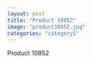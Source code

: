 ```yaml
---
layout: post
title: "Product 10852"
image: "product10852.jpg"
categories: "category1"
---
```

Product 10852
